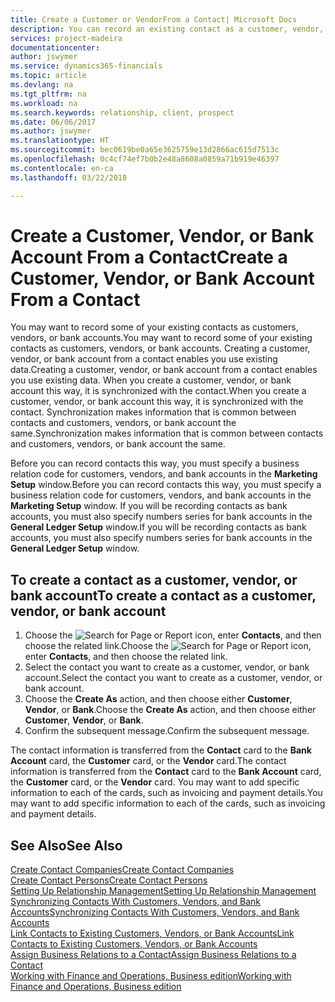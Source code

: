 ```yaml
---
title: Create a Customer or VendorFrom a Contact| Microsoft Docs
description: You can record an existing contact as a customer, vendor, or bank account using existing data and specifying a business relationship.
services: project-madeira
documentationcenter: 
author: jswymer
ms.service: dynamics365-financials
ms.topic: article
ms.devlang: na
ms.tgt_pltfrm: na
ms.workload: na
ms.search.keywords: relationship, client, prospect
ms.date: 06/06/2017
ms.author: jswymer
ms.translationtype: HT
ms.sourcegitcommit: bec0619be0a65e3625759e13d2866ac615d7513c
ms.openlocfilehash: 0c4cf74ef7b0b2e48a8608a0859a71b919e46397
ms.contentlocale: en-ca
ms.lasthandoff: 03/22/2018

---
```

# <a name="create-a-customer-vendor-or-bank-account-from-a-contact"></a><span data-ttu-id="bbf08-103">Create a Customer, Vendor, or Bank Account From a Contact</span><span class="sxs-lookup"><span data-stu-id="bbf08-103">Create a Customer, Vendor, or Bank Account From a Contact</span></span>
<span data-ttu-id="bbf08-104">You may want to record some of your existing contacts as customers, vendors, or bank accounts.</span><span class="sxs-lookup"><span data-stu-id="bbf08-104">You may want to record some of your existing contacts as customers, vendors, or bank accounts.</span></span> <span data-ttu-id="bbf08-105">Creating a customer, vendor, or bank account from a contact enables you use existing data.</span><span class="sxs-lookup"><span data-stu-id="bbf08-105">Creating a customer, vendor, or bank account from a contact enables you use existing data.</span></span> <span data-ttu-id="bbf08-106">When you create a customer, vendor, or bank account this way, it is synchronized with the contact.</span><span class="sxs-lookup"><span data-stu-id="bbf08-106">When you create a customer, vendor, or bank account this way, it is synchronized with the contact.</span></span> <span data-ttu-id="bbf08-107">Synchronization makes information that is common between contacts and customers, vendors, or bank account the same.</span><span class="sxs-lookup"><span data-stu-id="bbf08-107">Synchronization makes information that is common between contacts and customers, vendors, or bank account the same.</span></span>

<span data-ttu-id="bbf08-108">Before you can record contacts this way, you must specify a business relation code for customers, vendors, and bank accounts in the **Marketing Setup** window.</span><span class="sxs-lookup"><span data-stu-id="bbf08-108">Before you can record contacts this way, you must specify a business relation code for customers, vendors, and bank accounts in the **Marketing Setup** window.</span></span> <span data-ttu-id="bbf08-109">If you will be recording contacts as bank accounts, you must also specify numbers series for bank accounts in the **General Ledger Setup** window.</span><span class="sxs-lookup"><span data-stu-id="bbf08-109">If you will be recording contacts as bank accounts, you must also specify numbers series for bank accounts in the **General Ledger Setup** window.</span></span>

## <a name="to-create-a-contact-as-a-customer-vendor-or-bank-account"></a><span data-ttu-id="bbf08-110">To create a contact as a customer, vendor, or bank account</span><span class="sxs-lookup"><span data-stu-id="bbf08-110">To create a contact as a customer, vendor, or bank account</span></span>
1. <span data-ttu-id="bbf08-111">Choose the ![Search for Page or Report](media/ui-search/search_small.png "Search for Page or Report icon") icon, enter **Contacts**, and then choose the related link.</span><span class="sxs-lookup"><span data-stu-id="bbf08-111">Choose the ![Search for Page or Report](media/ui-search/search_small.png "Search for Page or Report icon") icon, enter **Contacts**, and then choose the related link.</span></span>
2. <span data-ttu-id="bbf08-112">Select the contact you want to create as a customer, vendor, or bank account.</span><span class="sxs-lookup"><span data-stu-id="bbf08-112">Select the contact you want to create as a customer, vendor, or bank account.</span></span>
3. <span data-ttu-id="bbf08-113">Choose the **Create As** action, and then choose either **Customer**, **Vendor**, or **Bank**.</span><span class="sxs-lookup"><span data-stu-id="bbf08-113">Choose the **Create As** action, and then choose either **Customer**, **Vendor**, or **Bank**.</span></span>
4. <span data-ttu-id="bbf08-114">Confirm the subsequent message.</span><span class="sxs-lookup"><span data-stu-id="bbf08-114">Confirm the subsequent message.</span></span>

<span data-ttu-id="bbf08-115">The contact information is transferred from the **Contact** card to the **Bank Account** card, the **Customer** card, or the **Vendor** card.</span><span class="sxs-lookup"><span data-stu-id="bbf08-115">The contact information is transferred from the **Contact** card to the **Bank Account** card, the **Customer** card, or the **Vendor** card.</span></span> <span data-ttu-id="bbf08-116">You may want to add specific information to each of the cards, such as invoicing and payment details.</span><span class="sxs-lookup"><span data-stu-id="bbf08-116">You may want to add specific information to each of the cards, such as invoicing and payment details.</span></span>

## <a name="see-also"></a><span data-ttu-id="bbf08-117">See Also</span><span class="sxs-lookup"><span data-stu-id="bbf08-117">See Also</span></span>
[<span data-ttu-id="bbf08-118">Create Contact Companies</span><span class="sxs-lookup"><span data-stu-id="bbf08-118">Create Contact Companies</span></span>](marketing-create-contact-companies.md)  
[<span data-ttu-id="bbf08-119">Create Contact Persons</span><span class="sxs-lookup"><span data-stu-id="bbf08-119">Create Contact Persons</span></span>](marketing-create-contact-persons.md)  
[<span data-ttu-id="bbf08-120">Setting Up Relationship Management</span><span class="sxs-lookup"><span data-stu-id="bbf08-120">Setting Up Relationship Management</span></span>](marketing-setup-marketing.md)  
[<span data-ttu-id="bbf08-121">Synchronizing Contacts With Customers, Vendors, and Bank Accounts</span><span class="sxs-lookup"><span data-stu-id="bbf08-121">Synchronizing Contacts With Customers, Vendors, and Bank Accounts</span></span>](marketing-synchronize-contacts-customers-vendors-bank-accounts.md)  
[<span data-ttu-id="bbf08-122">Link Contacts to Existing Customers, Vendors, or Bank Accounts</span><span class="sxs-lookup"><span data-stu-id="bbf08-122">Link Contacts to Existing Customers, Vendors, or Bank Accounts</span></span>](marketing-how-link-contact.md)  
[<span data-ttu-id="bbf08-123">Assign Business Relations to a Contact</span><span class="sxs-lookup"><span data-stu-id="bbf08-123">Assign Business Relations to a Contact</span></span>](marketing-business-relations.md#AssignBusRelContact)  
[<span data-ttu-id="bbf08-124">Working with Finance and Operations, Business edition</span><span class="sxs-lookup"><span data-stu-id="bbf08-124">Working with Finance and Operations, Business edition</span></span>](ui-work-product.md)

